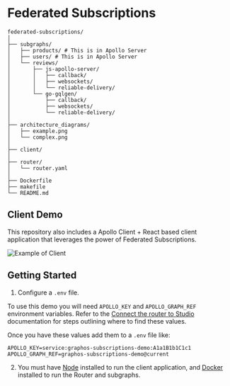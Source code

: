 # Federated Subscriptions
```
federated-subscriptions/
│
├── subgraphs/
│   ├── products/ # This is in Apollo Server
│   ├── users/ # This is in Apollo Server
│   └── reviews/
│       ├── js-apollo-server/
│       │   ├── callback/
│       │   ├── websockets/
│       │   └── reliable-delivery/
│       └── go-gqlgen/
│           ├── callback/
│           ├── websockets/
│           └── reliable-delivery/
│
├── architecture_diagrams/
│   ├── example.png
│   └── complex.png
│
├── client/
│
├── router/
│   └── router.yaml
│
├── Dockerfile
├── makefile
└── README.md
```

## Client Demo
This repository also includes a Apollo Client + React based client application that leverages the power of Federated Subscriptions.

![Example of Client](https://github.com/apollosolutions/se-subscription-demo/raw/main/client/public/demo.png)

## Getting Started
1) Configure a `.env` file.

To use this demo you will need `APOLLO_KEY` and `APOLLO_GRAPH_REF` environment variables. Refer to the [Connect the router to Studio](https://www.apollographql.com/docs/router/managed-federation/setup/#4-connect-the-router-to-studio) documentation for steps outlining where to find these values.

Once you have these values add them to a `.env` file like:

```
APOLLO_KEY=service:graphos-subscriptions-demo:A1a1B1b1C1c1
APOLLO_GRAPH_REF=graphos-subscriptions-demo@current
```

2) You must have [Node](https://nodejs.org/) installed to run the client application, and [Docker](https://www.docker.com) installed to run the Router and subgraphs.
